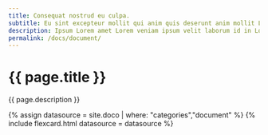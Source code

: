 ```yaml
---
title: Consequat nostrud eu culpa.
subtitle: Eu sint excepteur mollit qui anim quis deserunt anim mollit Lorem et.
description: Ipsum Lorem amet Lorem veniam ipsum velit laborum id in Lorem reprehenderit occaecat.Ut incididunt fugiat commodo est adipisicing quis duis excepteur ad dolor duis labore esse ullamco.
permalink: /docs/document/
---
```

<!--v1.2.135 pages/collections/documents.md-->
# {{ page.title }} 

{{ page.description }}

{% assign datasource = site.doco | where: "categories","document" %}
{% include flexcard.html datasource = datasource %}
